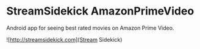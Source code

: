 # StreamSidekick AmazonPrimeVideo

Android app for seeing best rated movies on Amazon Prime Video.

![http://streamsidekick.com](Stream Sidekick)

